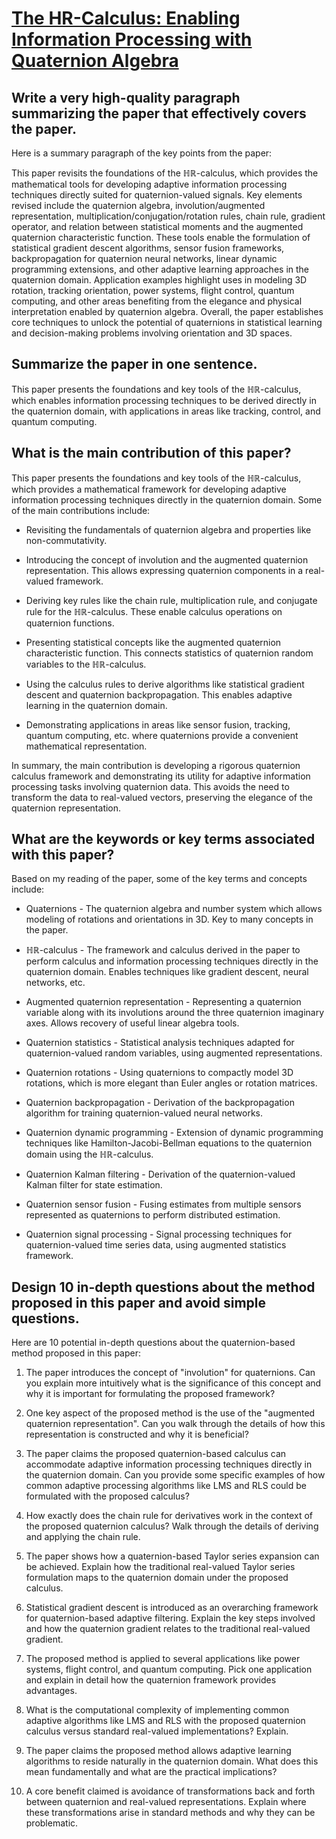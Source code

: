 # [The HR-Calculus: Enabling Information Processing with Quaternion Algebra](https://arxiv.org/abs/2311.16771)

## Write a very high-quality paragraph summarizing the paper that effectively covers the paper.

 Here is a summary paragraph of the key points from the paper:

This paper revisits the foundations of the $\mathbb{HR}$-calculus, which provides the mathematical tools for developing adaptive information processing techniques directly suited for quaternion-valued signals. Key elements revised include the quaternion algebra, involution/augmented representation, multiplication/conjugation/rotation rules, chain rule, gradient operator, and relation between statistical moments and the augmented quaternion characteristic function. These tools enable the formulation of statistical gradient descent algorithms, sensor fusion frameworks, backpropagation for quaternion neural networks, linear dynamic programming extensions, and other adaptive learning approaches in the quaternion domain. Application examples highlight uses in modeling 3D rotation, tracking orientation, power systems, flight control, quantum computing, and other areas benefiting from the elegance and physical interpretation enabled by quaternion algebra. Overall, the paper establishes core techniques to unlock the potential of quaternions in statistical learning and decision-making problems involving orientation and 3D spaces.


## Summarize the paper in one sentence.

 This paper presents the foundations and key tools of the $\mathbb{HR}$-calculus, which enables information processing techniques to be derived directly in the quaternion domain, with applications in areas like tracking, control, and quantum computing.


## What is the main contribution of this paper?

 This paper presents the foundations and key tools of the $\mathbb{HR}$-calculus, which provides a mathematical framework for developing adaptive information processing techniques directly in the quaternion domain. Some of the main contributions include:

- Revisiting the fundamentals of quaternion algebra and properties like non-commutativity.

- Introducing the concept of involution and the augmented quaternion representation. This allows expressing quaternion components in a real-valued framework.

- Deriving key rules like the chain rule, multiplication rule, and conjugate rule for the $\mathbb{HR}$-calculus. These enable calculus operations on quaternion functions.

- Presenting statistical concepts like the augmented quaternion characteristic function. This connects statistics of quaternion random variables to the $\mathbb{HR}$-calculus. 

- Using the calculus rules to derive algorithms like statistical gradient descent and quaternion backpropagation. This enables adaptive learning in the quaternion domain.

- Demonstrating applications in areas like sensor fusion, tracking, quantum computing, etc. where quaternions provide a convenient mathematical representation.

In summary, the main contribution is developing a rigorous quaternion calculus framework and demonstrating its utility for adaptive information processing tasks involving quaternion data. This avoids the need to transform the data to real-valued vectors, preserving the elegance of the quaternion representation.


## What are the keywords or key terms associated with this paper?

 Based on my reading of the paper, some of the key terms and concepts include:

- Quaternions - The quaternion algebra and number system which allows modeling of rotations and orientations in 3D. Key to many concepts in the paper.

- $\mathbb{HR}$-calculus - The framework and calculus derived in the paper to perform calculus and information processing techniques directly in the quaternion domain. Enables techniques like gradient descent, neural networks, etc.

- Augmented quaternion representation - Representing a quaternion variable along with its involutions around the three quaternion imaginary axes. Allows recovery of useful linear algebra tools. 

- Quaternion statistics - Statistical analysis techniques adapted for quaternion-valued random variables, using augmented representations.

- Quaternion rotations - Using quaternions to compactly model 3D rotations, which is more elegant than Euler angles or rotation matrices.

- Quaternion backpropagation - Derivation of the backpropagation algorithm for training quaternion-valued neural networks.

- Quaternion dynamic programming - Extension of dynamic programming techniques like Hamilton-Jacobi-Bellman equations to the quaternion domain using the $\mathbb{HR}$-calculus.

- Quaternion Kalman filtering - Derivation of the quaternion-valued Kalman filter for state estimation.

- Quaternion sensor fusion - Fusing estimates from multiple sensors represented as quaternions to perform distributed estimation.

- Quaternion signal processing - Signal processing techniques for quaternion-valued time series data, using augmented statistics framework.


## Design 10 in-depth questions about the method proposed in this paper and avoid simple questions.

 Here are 10 potential in-depth questions about the quaternion-based method proposed in this paper:

1. The paper introduces the concept of "involution" for quaternions. Can you explain more intuitively what is the significance of this concept and why it is important for formulating the proposed framework?

2. One key aspect of the proposed method is the use of the "augmented quaternion representation". Can you walk through the details of how this representation is constructed and why it is beneficial? 

3. The paper claims the proposed quaternion-based calculus can accommodate adaptive information processing techniques directly in the quaternion domain. Can you provide some specific examples of how common adaptive processing algorithms like LMS and RLS could be formulated with the proposed calculus?

4. How exactly does the chain rule for derivatives work in the context of the proposed quaternion calculus? Walk through the details of deriving and applying the chain rule. 

5. The paper shows how a quaternion-based Taylor series expansion can be achieved. Explain how the traditional real-valued Taylor series formulation maps to the quaternion domain under the proposed calculus.

6. Statistical gradient descent is introduced as an overarching framework for quaternion-based adaptive filtering. Explain the key steps involved and how the quaternion gradient relates to the traditional real-valued gradient.  

7. The proposed method is applied to several applications like power systems, flight control, and quantum computing. Pick one application and explain in detail how the quaternion framework provides advantages.

8. What is the computational complexity of implementing common adaptive algorithms like LMS and RLS with the proposed quaternion calculus versus standard real-valued implementations? Explain.

9. The paper claims the proposed method allows adaptive learning algorithms to reside naturally in the quaternion domain. What does this mean fundamentally and what are the practical implications? 

10. A core benefit claimed is avoidance of transformations back and forth between quaternion and real-valued representations. Explain where these transformations arise in standard methods and why they can be problematic.
